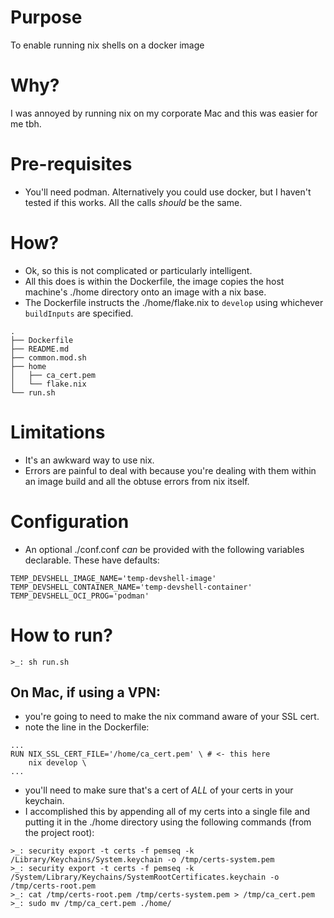 # Purpose
To enable running nix shells on a docker image

# Why?
I was annoyed by running nix on my corporate Mac and this was easier for me tbh.

# Pre-requisites
- You'll need podman. Alternatively you could use docker, but I haven't tested if this works. All the calls _should_ be the same.

# How?
- Ok, so this is not complicated or particularly intelligent.
- All this does is within the Dockerfile, the image copies the host machine's ./home directory onto an image with a nix base.
- The Dockerfile instructs the ./home/flake.nix to `develop` using whichever `buildInputs` are specified.
```
.
├── Dockerfile
├── README.md
├── common.mod.sh
├── home
│   ├── ca_cert.pem
│   └── flake.nix
└── run.sh
```

# Limitations
- It's an awkward way to use nix.
- Errors are painful to deal with because you're dealing with them within an image build and all the obtuse errors from nix itself.

# Configuration
- An optional ./conf.conf _can_ be provided with the following variables declarable. These have defaults:
```
TEMP_DEVSHELL_IMAGE_NAME='temp-devshell-image'
TEMP_DEVSHELL_CONTAINER_NAME='temp-devshell-container'
TEMP_DEVSHELL_OCI_PROG='podman'
```

# How to run?
```
>_: sh run.sh
```

## On Mac, if using a VPN:
- you're going to need to make the nix command aware of your SSL cert.
- note the line in the Dockerfile:
```
...
RUN NIX_SSL_CERT_FILE='/home/ca_cert.pem' \ # <- this here
	nix develop \
...
```
- you'll need to make sure that's a cert of _ALL_ of your certs in your keychain. 
- I accomplished this by appending all of my certs into a single file and putting it in the ./home directory using the following commands (from the project root):
```
>_: security export -t certs -f pemseq -k /Library/Keychains/System.keychain -o /tmp/certs-system.pem
>_: security export -t certs -f pemseq -k /System/Library/Keychains/SystemRootCertificates.keychain -o /tmp/certs-root.pem
>_: cat /tmp/certs-root.pem /tmp/certs-system.pem > /tmp/ca_cert.pem
>_: sudo mv /tmp/ca_cert.pem ./home/
```
